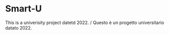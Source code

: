 # Smart-U
This is a univerisity project datetd 2022. / Questo è un progetto universitario datato 2022.
